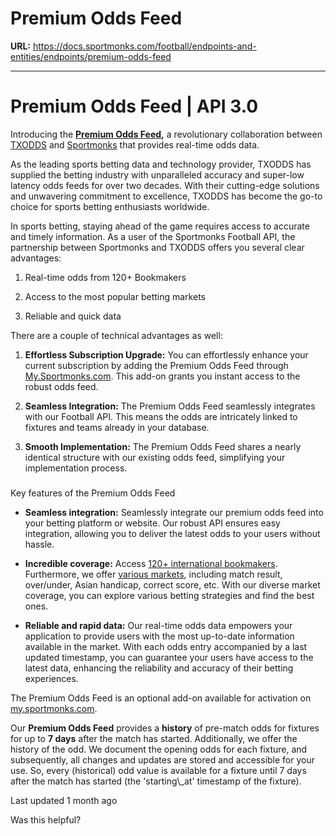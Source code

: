 # Premium Odds Feed

**URL:** https://docs.sportmonks.com/football/endpoints-and-entities/endpoints/premium-odds-feed

---

# Premium Odds Feed | API 3.0

Introducing the [**Premium Odds Feed**]()**,** a revolutionary collaboration between [TXODDS]() and [Sportmonks]() that provides real-time odds data.

As the leading sports betting data and technology provider, TXODDS has supplied the betting industry with unparalleled accuracy and super-low latency odds feeds for over two decades. With their cutting-edge solutions and unwavering commitment to excellence, TXODDS has become the go-to choice for sports betting enthusiasts worldwide.

In sports betting, staying ahead of the game requires access to accurate and timely information. As a user of the Sportmonks Football API, the partnership between Sportmonks and TXODDS offers you several clear advantages:

1.  Real-time odds from 120+ Bookmakers
    
2.  Access to the most popular betting markets
    
3.  Reliable and quick data
    

There are a couple of technical advantages as well:

1.  **Effortless Subscription Upgrade:** You can effortlessly enhance your current subscription by adding the Premium Odds Feed through [My.Sportmonks.com](). This add-on grants you instant access to the robust odds feed.
    
2.  **Seamless Integration:** The Premium Odds Feed seamlessly integrates with our Football API. This means the odds are intricately linked to fixtures and teams already in your database.
    
3.  **Smooth Implementation:** The Premium Odds Feed shares a nearly identical structure with our existing odds feed, simplifying your implementation process.
    

### 

Key features of the Premium Odds Feed

*   **Seamless integration:** Seamlessly integrate our premium odds feed into your betting platform or website. Our robust API ensures easy integration, allowing you to deliver the latest odds to your users without hassle.
    
*   **Incredible coverage:** Access [120+ international bookmakers](). Furthermore, we offer [various markets](), including match result, over/under, Asian handicap, correct score, etc. With our diverse market coverage, you can explore various betting strategies and find the best ones.
    
*   **Reliable and rapid data:** Our real-time odds data empowers your application to provide users with the most up-to-date information available in the market. With each odds entry accompanied by a last updated timestamp, you can guarantee your users have access to the latest data, enhancing the reliability and accuracy of their betting experiences.
    

The Premium Odds Feed is an optional add-on available for activation on [my.sportmonks.com]().

Our **Premium Odds Feed** provides a **history** of pre-match odds for fixtures for up to **7 days** after the match has started. Additionally, we offer the history of the odd. We document the opening odds for each fixture, and subsequently, all changes and updates are stored and accessible for your use. So, every (historical) odd value is available for a fixture until 7 days after the match has started (the \'starting\\_at\' timestamp of the fixture).

Last updated 1 month ago

Was this helpful?